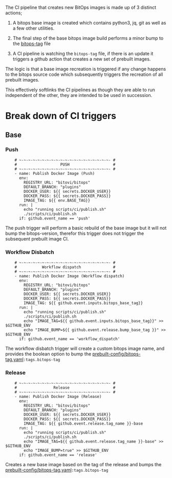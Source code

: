 The CI pipeline that creates new BitOps images is made up of 3 distinct actions; 
    
1. A bitops base image is created which contains python3, jq, git as well as a few other utilities. 

2. The final step of the base bitops image build performs a minor bump to the [bitops-tag](../prebuilt-config/bitops-tag) file

3. A CI pipeline is watching the `bitops-tag` file, if there is an update it triggers a github action that creates a new set of prebuilt images.



The logic is that a base image recreation is triggered if any change happens to the bitops source code which subsequently triggers the recreation of all prebuilt images. 

This effectively softlinks the CI pipelines as though they are able to run independent of the other, they are intended to be used in succession.


# Break down of CI triggers
## Base
### Push
```
    # ~-~-~-~-~-~-~-~-~-~-~-~-~-~-~-~-~-~-~-~- #
    #                   PUSH                   #
    # ~-~-~-~-~-~-~-~-~-~-~-~-~-~-~-~-~-~-~-~- #  
    - name: Publish Docker Image (Push)
      env:
        REGISTRY_URL: "bitovi/bitops"
        DEFAULT_BRANCH: "plugins"
        DOCKER_USER: ${{ secrets.DOCKER_USER}}
        DOCKER_PASS: ${{ secrets.DOCKER_PASS}}
        IMAGE_TAG: ${{ env.BASE_TAG}}
      run: |
        echo "running scripts/ci/publish.sh"
        ./scripts/ci/publish.sh
      if: github.event_name == 'push'
```

The push trigger will perform a basic rebuild of the base image but it will not bump the bitops-version, therefor this trigger does not trigger the subsequent prebuilt image CI. 

### **Workflow Disbatch**
```
    # ~-~-~-~-~-~-~-~-~-~-~-~-~-~-~-~-~-~-~-~- #
    #           Workflow dispatch              #
    # ~-~-~-~-~-~-~-~-~-~-~-~-~-~-~-~-~-~-~-~- # 
    - name: Publish Docker Image (Workflow dispatch)
      env:
        REGISTRY_URL: "bitovi/bitops"
        DEFAULT_BRANCH: "plugins"
        DOCKER_USER: ${{ secrets.DOCKER_USER}}
        DOCKER_PASS: ${{ secrets.DOCKER_PASS}}
        IMAGE_TAG: ${{ github.event.inputs.bitops_base_tag}}
      run: |
        echo "running scripts/ci/publish.sh"
        ./scripts/ci/publish.sh
        echo "IMAGE_TAG=${{ github.event.inputs.bitops_base_tag}}" >> $GITHUB_ENV
        echo "IMAGE_BUMP=${{ github.event.release.bump_base_tag }}" >> $GITHUB_ENV
      if: github.event_name == 'workflow_dispatch'
```

The workflow disbatch trigger will create a custom bitops image name, and provides the boolean option to bump the [prebuilt-config/bitops-tag.yaml](../prebuilt-config/bitops-tag.yaml)`:tags.bitops-tag`


### **Release**

```
    # ~-~-~-~-~-~-~-~-~-~-~-~-~-~-~-~-~-~-~-~- #
    #                Release                   #
    # ~-~-~-~-~-~-~-~-~-~-~-~-~-~-~-~-~-~-~-~- #
    - name: Publish Docker Image (Release)
      env:
        REGISTRY_URL: "bitovi/bitops"
        DEFAULT_BRANCH: "plugins"
        DOCKER_USER: ${{ secrets.DOCKER_USER}}
        DOCKER_PASS: ${{ secrets.DOCKER_PASS}}
        IMAGE_TAG: ${{ github.event.release.tag_name }}-base
      run: |
        echo "running scripts/ci/publish.sh"
        ./scripts/ci/publish.sh
        echo "IMAGE_TAG=${{ github.event.release.tag_name }}-base" >> $GITHUB_ENV
        echo "IMAGE_BUMP=true" >> $GITHUB_ENV
      if: github.event_name == 'release'
```

Creates a new base image based on the tag of the release and bumps the [prebuilt-config/bitops-tag.yaml](../prebuilt-config/bitops-tag.yaml)`:tags.bitops-tag`